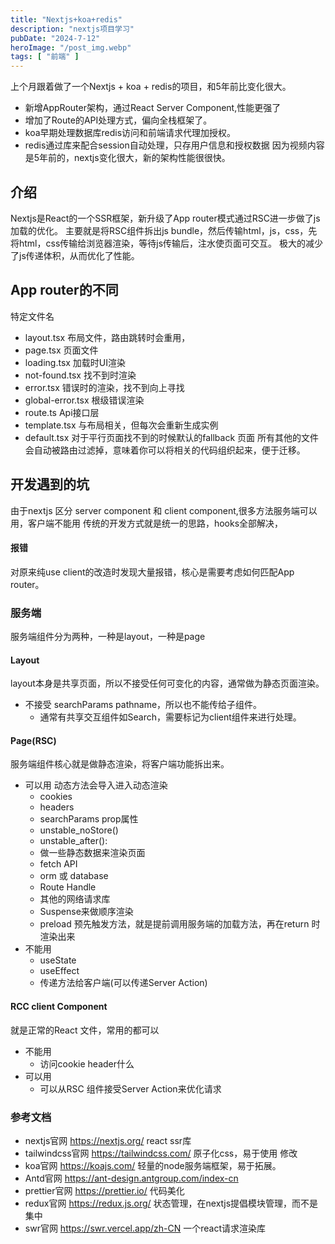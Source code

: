 ```yaml
---
title: "Nextjs+koa+redis"
description: "nextjs项目学习"
pubDate: "2024-7-12"
heroImage: "/post_img.webp"
tags: [ "前端" ]
---
```


上个月跟着做了一个Nextjs + koa + redis的项目，和5年前比变化很大。

- 新增AppRouter架构，通过React Server Component,性能更强了
- 增加了Route的API处理方式，偏向全栈框架了。
- koa早期处理数据库redis访问和前端请求代理加授权。
- redis通过库来配合session自动处理，只存用户信息和授权数据
  因为视频内容是5年前的，nextjs变化很大，新的架构性能很很快。

## 介绍

Nextjs是React的一个SSR框架，新升级了App router模式通过RSC进一步做了js加载的优化。
主要就是将RSC组件拆出js bundle，然后传输html，js，css，先将html，css传输给浏览器渲染，等待js传输后，注水使页面可交互。
极大的减少了js传递体积，从而优化了性能。

## App router的不同

特定文件名

- layout.tsx 布局文件，路由跳转时会重用，
- page.tsx 页面文件
- loading.tsx 加载时UI渲染
- not-found.tsx 找不到时渲染
- error.tsx 错误时的渲染，找不到向上寻找
- global-error.tsx 根级错误渲染
- route.ts Api接口层
- template.tsx 与布局相关，但每次会重新生成实例
- default.tsx 对于平行页面找不到的时候默认的fallback 页面
  所有其他的文件会自动被路由过滤掉，意味着你可以将相关的代码组织起来，便于迁移。

## 开发遇到的坑

由于nextjs 区分 server component 和 client component,很多方法服务端可以用，客户端不能用
传统的开发方式就是统一的思路，hooks全部解决，

#### 报错

对原来纯use client的改造时发现大量报错，核心是需要考虑如何匹配App router。

### 服务端
服务端组件分为两种，一种是layout，一种是page
#### Layout
layout本身是共享页面，所以不接受任何可变化的内容，通常做为静态页面渲染。
- 不接受 searchParams pathname，所以也不能传给子组件。
  - 通常有共享交互组件如Search，需要标记为client组件来进行处理。
#### Page(RSC)
服务端组件核心就是做静态渲染，将客户端功能拆出来。

- 可以用 动态方法会导入进入动态渲染
    - cookies
    - headers
    - searchParams prop属性
    - unstable_noStore()
    - unstable_after():
    - 做一些静态数据来渲染页面
    - fetch API
    - orm 或 database
    - Route Handle
    - 其他的网络请求库
    - Suspense来做顺序渲染
    - preload 预先触发方法，就是提前调用服务端的加载方法，再在return 时渲染出来
- 不能用
    - useState
    - useEffect
    - 传递方法给客户端(可以传递Server Action)

#### RCC client Component
就是正常的React 文件，常用的都可以
- 不能用
  - 访问cookie header什么
- 可以用
  - 可以从RSC 组件接受Server Action来优化请求
### 参考文档

- nextjs官网 https://nextjs.org/ react ssr库
- tailwindcss官网 https://tailwindcss.com/ 原子化css，易于使用 修改
- koa官网 https://koajs.com/ 轻量的node服务端框架，易于拓展。
- Antd官网 https://ant-design.antgroup.com/index-cn
- prettier官网 https://prettier.io/ 代码美化
- redux官网 https://redux.js.org/ 状态管理，在nextjs提倡模块管理，而不是集中
- swr官网 https://swr.vercel.app/zh-CN 一个react请求渲染库